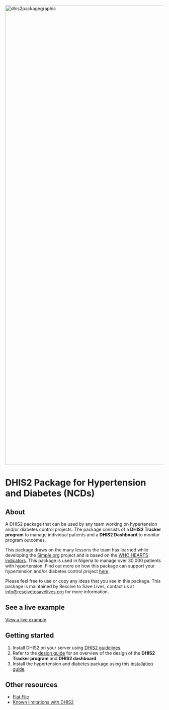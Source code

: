<img width="1461" alt="dhis2packagegraphic" src="https://github.com/user-attachments/assets/a59653fa-0cd5-437e-8c76-0ee04c7f3828">

# DHIS2 Package for Hypertension and Diabetes (NCDs)

## About
A DHIS2 package that can be used by any team working on hypertension and/or diabetes control projects. The package consists of a **DHIS2 Tracker program** to manage individual patients and a **DHIS2 Dashboard** to monitor program outcomes.

This package draws on the many lessons the team has learned while developing the [Simple.org](https://simple.org/) project and is based on the [WHO HEARTS indicators](https://iris.who.int/bitstream/handle/10665/260423/WHO-NMH-NVI-18.5-eng.pdf). This package is used in Nigeria to manage over 30,000 patients with hypertension. Find out more on how this package can support your hypertension and/or diabetes control project [here](https://docs.google.com/document/d/1oTkn6nZwfIhYDCX2BWJhChdnjI2y3CaayNjvBfbjqGg/edit).

Please feel free to use or copy any ideas that you see in this package. This package is maintained by Resolve to Save Lives, contact us at [info@resolvetosavelives.org](mailto:info@resolvetosavelives.org) for more information.

## See a live example
[View a live example](https://dhis2-htn-dm-demo.simple.org/)

## Getting started
1. Install DHIS2 on your server using [DHIS2 guidelines](https://docs.dhis2.org/en/manage/performing-system-administration/dhis-core-version-master/installation.html).
2. Refer to the [design guide](doc/design_guide.md) for an overview of the design of the **DHIS2 Tracker program** and **DHIS2 dashboard**. 
3. Install the hypertension and diabetes package using this [installation guide](doc/installation_guide.md).

## Other resources
- [Flat File](https://docs.google.com/spreadsheets/d/1Jy31fIP77R7YLQkGnBSxs_iE5XzJ-rYRdqz0wPSbEPw)
- [Known limitations with DHIS2](doc/known_issues.md)
